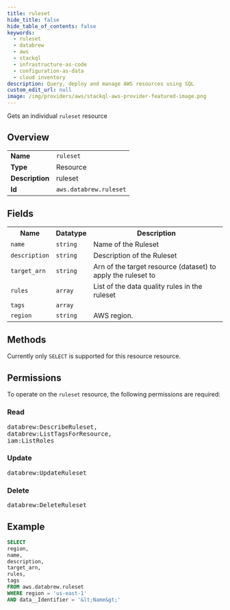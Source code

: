 ```yaml
---
title: ruleset
hide_title: false
hide_table_of_contents: false
keywords:
  - ruleset
  - databrew
  - aws
  - stackql
  - infrastructure-as-code
  - configuration-as-data
  - cloud inventory
description: Query, deploy and manage AWS resources using SQL
custom_edit_url: null
image: /img/providers/aws/stackql-aws-provider-featured-image.png
---
```

Gets an individual <code>ruleset</code> resource

## Overview
<table><tbody>
<tr><td><b>Name</b></td><td><code>ruleset</code></td></tr>
<tr><td><b>Type</b></td><td>Resource</td></tr>
<tr><td><b>Description</b></td><td>ruleset</td></tr>
<tr><td><b>Id</b></td><td><code>aws.databrew.ruleset</code></td></tr>
</tbody></table>

## Fields
<table><tbody>
<tr><th>Name</th><th>Datatype</th><th>Description</th></tr>
<tr><td><code>name</code></td><td><code>string</code></td><td>Name of the Ruleset</td></tr>
<tr><td><code>description</code></td><td><code>string</code></td><td>Description of the Ruleset</td></tr>
<tr><td><code>target_arn</code></td><td><code>string</code></td><td>Arn of the target resource (dataset) to apply the ruleset to</td></tr>
<tr><td><code>rules</code></td><td><code>array</code></td><td>List of the data quality rules in the ruleset</td></tr>
<tr><td><code>tags</code></td><td><code>array</code></td><td></td></tr>
<tr><td><code>region</code></td><td><code>string</code></td><td>AWS region.</td></tr>

</tbody></table>

## Methods
Currently only <code>SELECT</code> is supported for this resource resource.

## Permissions

To operate on the <code>ruleset</code> resource, the following permissions are required:

### Read
<pre>
databrew:DescribeRuleset,
databrew:ListTagsForResource,
iam:ListRoles</pre>

### Update
<pre>
databrew:UpdateRuleset</pre>

### Delete
<pre>
databrew:DeleteRuleset</pre>


## Example
```sql
SELECT
region,
name,
description,
target_arn,
rules,
tags
FROM aws.databrew.ruleset
WHERE region = 'us-east-1'
AND data__Identifier = '&lt;Name&gt;'
```
